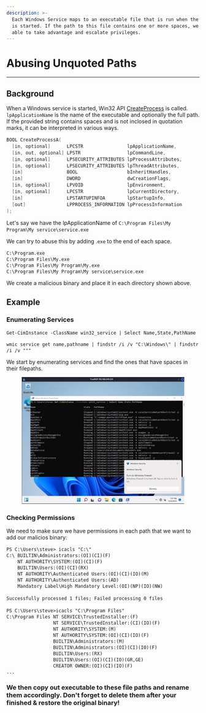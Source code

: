 ```yaml
---
description: >-
  Each Windows Service maps to an executable file that is run when the service
  is started. If the path to this file contains one or more spaces, we may be
  able to take advantage and escalate privileges.
---
```


# Abusing Unquoted Paths

***



## Background

When a Windows service is started, Win32 API [CreateProcess](https://learn.microsoft.com/en-us/windows/win32/api/processthreadsapi/nf-processthreadsapi-createprocessa) is called. `lpApplicationName` is the name of the executable and optionally the full path. If the provided string contains spaces and is not inclosed in quotation marks, it can be interpreted in various ways.

```c
BOOL CreateProcessA(
  [in, optional]      LPCSTR                lpApplicationName,
  [in, out, optional] LPSTR                 lpCommandLine,
  [in, optional]      LPSECURITY_ATTRIBUTES lpProcessAttributes,
  [in, optional]      LPSECURITY_ATTRIBUTES lpThreadAttributes,
  [in]                BOOL                  bInheritHandles,
  [in]                DWORD                 dwCreationFlags,
  [in, optional]      LPVOID                lpEnvironment,
  [in, optional]      LPCSTR                lpCurrentDirectory,
  [in]                LPSTARTUPINFOA        lpStartupInfo,
  [out]               LPPROCESS_INFORMATION lpProcessInformation
);
```

Let's say we have the lpApplicationName of `C:\Program Files\My Program\My service\service.exe`

We can try to abuse this by adding .`exe` to the end of each space.

```
C:\Program.exe
C:\Program Files\My.exe
C:\Program Files\My Program\My.exe
C:\Program Files\My Program\My service\service.exe
```

We create a malicious binary and place it in each directory shown above.

## Example

### Enumerating Services



```
Get-CimInstance -ClassName win32_service | Select Name,State,PathName 
```

```
wmic service get name,pathname | findstr /i /v "C:\Windows\" | findstr /i /v """
```



We start by enumerating services and find the ones that have spaces in their filepaths.

<figure><img src="../../../.gitbook/assets/Screenshot_20231009_205743.png" alt=""><figcaption></figcaption></figure>

### Checking Permissions

We need to make sure we have permissions in each path that we want to add our malicios binary:

```
PS C:\Users\steve> icacls "C:\"
C:\ BUILTIN\Administrators:(OI)(CI)(F)
    NT AUTHORITY\SYSTEM:(OI)(CI)(F)
    BUILTIN\Users:(OI)(CI)(RX)
    NT AUTHORITY\Authenticated Users:(OI)(CI)(IO)(M)
    NT AUTHORITY\Authenticated Users:(AD)
    Mandatory Label\High Mandatory Level:(OI)(NP)(IO)(NW)
    
Successfully processed 1 files; Failed processing 0 files
    
PS C:\Users\steve>icacls "C:\Program Files"
C:\Program Files NT SERVICE\TrustedInstaller:(F)
                 NT SERVICE\TrustedInstaller:(CI)(IO)(F)
                 NT AUTHORITY\SYSTEM:(M)
                 NT AUTHORITY\SYSTEM:(OI)(CI)(IO)(F)
                 BUILTIN\Administrators:(M)
                 BUILTIN\Administrators:(OI)(CI)(IO)(F)
                 BUILTIN\Users:(RX)
                 BUILTIN\Users:(OI)(CI)(IO)(GR,GE)
                 CREATOR OWNER:(OI)(CI)(IO)(F)
...

```



### We then copy out executable to these file paths and rename them accordingly. Don't forget to delete them after your finished & restore the original binary!

